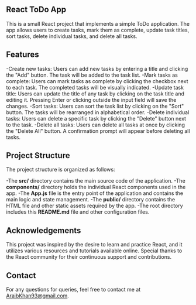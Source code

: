 ## React ToDo App

This is a small React project that implements a simple ToDo application. The app allows users to create tasks, mark them as complete, update task titles, sort tasks, delete individual tasks, and delete all tasks.

## Features

-Create new tasks: Users can add new tasks by entering a title and clicking the "Add" button. The task will be added to the task list.
-Mark tasks as complete: Users can mark tasks as complete by clicking the checkbox next to each task. The completed tasks will be visually indicated.
-Update task title: Users can update the title of any task by clicking on the task title and editing it. Pressing Enter or clicking outside the input field will save the changes.
-Sort tasks: Users can sort the task list by clicking on the "Sort" button. The tasks will be rearranged in alphabetical order.
-Delete individual tasks: Users can delete a specific task by clicking the "Delete" button next to the task.
-Delete all tasks: Users can delete all tasks at once by clicking the "Delete All" button. A confirmation prompt will appear before deleting all tasks.

## Project Structure

The project structure is organized as follows:

-The **src/** directory contains the main source code of the application.
-The **components/** directory holds the individual React components used in the app.
-The **App.js** file is the entry point of the application and contains the main logic and state management.
-The **public/** directory contains the HTML file and other static assets required by the app.
-The root directory includes this **README.md** file and other configuration files.

## Acknowledgements

This project was inspired by the desire to learn and practice React, and it utilizes various resources and tutorials available online. Special thanks to the React community for their continuous support and contributions.

## Contact

For any questions for queries, feel free to contact me at AraibKhan93@gmail.com.
